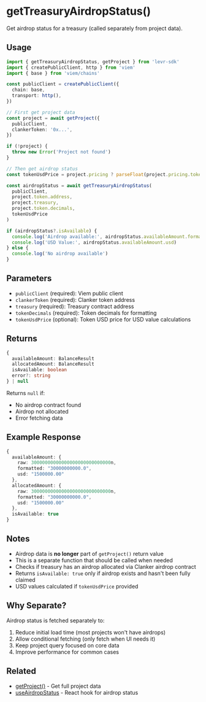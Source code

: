 # getTreasuryAirdropStatus()

Get airdrop status for a treasury (called separately from project data).

## Usage

```typescript
import { getTreasuryAirdropStatus, getProject } from 'levr-sdk'
import { createPublicClient, http } from 'viem'
import { base } from 'viem/chains'

const publicClient = createPublicClient({
  chain: base,
  transport: http(),
})

// First get project data
const project = await getProject({
  publicClient,
  clankerToken: '0x...',
})

if (!project) {
  throw new Error('Project not found')
}

// Then get airdrop status
const tokenUsdPrice = project.pricing ? parseFloat(project.pricing.tokenUsd) : null

const airdropStatus = await getTreasuryAirdropStatus(
  publicClient,
  project.token.address,
  project.treasury,
  project.token.decimals,
  tokenUsdPrice
)

if (airdropStatus?.isAvailable) {
  console.log('Airdrop available:', airdropStatus.availableAmount.formatted)
  console.log('USD Value:', airdropStatus.availableAmount.usd)
} else {
  console.log('No airdrop available')
}
```

## Parameters

- `publicClient` (required): Viem public client
- `clankerToken` (required): Clanker token address
- `treasury` (required): Treasury contract address
- `tokenDecimals` (required): Token decimals for formatting
- `tokenUsdPrice` (optional): Token USD price for USD value calculations

## Returns

```typescript
{
  availableAmount: BalanceResult
  allocatedAmount: BalanceResult
  isAvailable: boolean
  error?: string
} | null
```

Returns `null` if:

- No airdrop contract found
- Airdrop not allocated
- Error fetching data

## Example Response

```typescript
{
  availableAmount: {
    raw: 30000000000000000000000000000n,
    formatted: "30000000000.0",
    usd: "1500000.00"
  },
  allocatedAmount: {
    raw: 30000000000000000000000000000n,
    formatted: "30000000000.0",
    usd: "1500000.00"
  },
  isAvailable: true
}
```

## Notes

- Airdrop data is **no longer** part of `getProject()` return value
- This is a separate function that should be called when needed
- Checks if treasury has an airdrop allocated via Clanker airdrop contract
- Returns `isAvailable: true` only if airdrop exists and hasn't been fully claimed
- USD values calculated if `tokenUsdPrice` provided

## Why Separate?

Airdrop status is fetched separately to:

1. Reduce initial load time (most projects won't have airdrops)
2. Allow conditional fetching (only fetch when UI needs it)
3. Keep project query focused on core data
4. Improve performance for common cases

## Related

- [getProject()](./project.md) - Get full project data
- [useAirdropStatus](../../client-hooks/query/use-airdrop-status.md) - React hook for airdrop status
